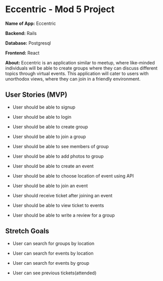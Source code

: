 # Eccentric - Mod 5 Project

**Name of App:** Eccentric

**Backend:** Rails

**Database:** Postgresql

**Frontend:** React 

**About:** Eccentric is an application similar to meetup, where like-minded individuals will be able to create groups where they can discuss different topics through virtual events. This application will cater to users with unorthodox views, where they can join in a friendly environment. 


## User Stories (MVP)

* User should be able to signup

* User should be able to login

* User should be able to create group

* User should be able to join a group

* User should be able to see members of group

* User should be able to add photos to group

* User should be able to create an event

* User should be able to choose location of event using API

* User should be able to join an event

* User should receive ticket after joining an event

* User should be able to view ticket to events

* User should be able to write a review for a group

## Stretch Goals

* User can search for groups by location

* User can search for events by location

* User can search for events by group

* User can see previous tickets(attended)
